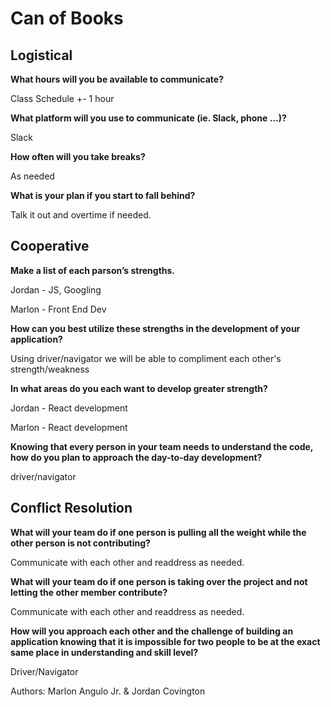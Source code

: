 # Can of Books

## Logistical

**What hours will you be available to communicate?**

Class Schedule +- 1 hour

**What platform will you use to communicate (ie. Slack, phone …)?**

Slack

**How often will you take breaks?**

As needed

**What is your plan if you start to fall behind?**

Talk it out and overtime if needed.

## Cooperative

**Make a list of each parson’s strengths.**

Jordan - JS, Googling

Marlon - Front End Dev

**How can you best utilize these strengths in the development of your application?**

Using driver/navigator we will be able to compliment each other's strength/weakness

**In what areas do you each want to develop greater strength?**

Jordan - React development

Marlon - React development

**Knowing that every person in your team needs to understand the code, how do you plan to approach the day-to-day development?**

driver/navigator

## Conflict Resolution

**What will your team do if one person is pulling all the weight while the other person is not contributing?**

Communicate with each other and readdress as needed.

**What will your team do if one person is taking over the project and not letting the other member contribute?**

Communicate with each other and readdress as needed.

**How will you approach each other and the challenge of building an application knowing that it is impossible for two people to be at the exact same place in understanding and skill level?**

Driver/Navigator

Authors: Marlon Angulo Jr. & Jordan Covington
